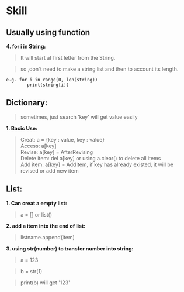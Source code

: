 # Skill  



## Usually using function  
 
**4. for i in String:**    
>It will start at first letter from the String.
  
>so ,don`t need to make a string list and then to account its length.
  
    e.g. for i in range(0, len(string))
            print(string[i])

## Dictionary:  
>sometimes, just search 'key' will get value easily

**1. Bacic Use:**
>Creat: a = {key : value, key : value}    
>Access: a[key]    
>Revise: a[key] = AfterRevising    
>Delete item: del a[key] or using a.clear() to delete all items    
>Add item: a[key] = AddItem, if key has already existed, it will be revised or add new item




## List:
**1. Can creat a empty list:**  
>a = [] or list()
  

**2. add a item into the end of list:**  
>listname.append(item)  
  
  
**3. using str(number) to transfer number into string:**
>a = 123  
    
>b = str(1)  
    
>print(b) will get '123'   

